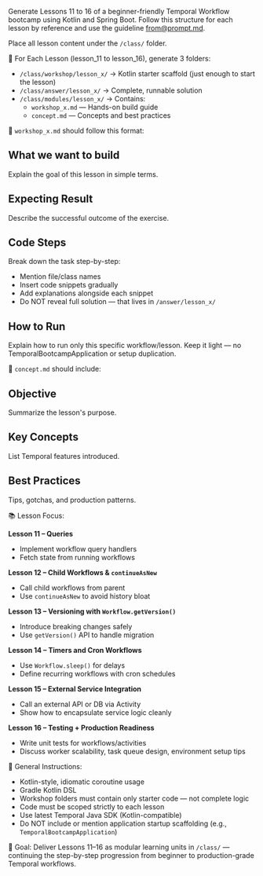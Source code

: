 Generate Lessons 11 to 16 of a beginner-friendly Temporal Workflow bootcamp using Kotlin and Spring Boot. 
Follow this structure for each lesson by reference and use the guideline from@prompt.md.

Place all lesson content under the `/class/` folder.


🧱 For Each Lesson (lesson_11 to lesson_16), generate 3 folders:
- `/class/workshop/lesson_x/` → Kotlin starter scaffold (just enough to start the lesson)
- `/class/answer/lesson_x/` → Complete, runnable solution
- `/class/modules/lesson_x/` → Contains:
    - `workshop_x.md` — Hands-on build guide
    - `concept.md` — Concepts and best practices

📝 `workshop_x.md` should follow this format:
## What we want to build  
Explain the goal of this lesson in simple terms.

## Expecting Result  
Describe the successful outcome of the exercise.

## Code Steps  
Break down the task step-by-step:
- Mention file/class names
- Insert code snippets gradually
- Add explanations alongside each snippet
- Do NOT reveal full solution — that lives in `/answer/lesson_x/`

## How to Run  
Explain how to run only this specific workflow/lesson. Keep it light — no TemporalBootcampApplication or setup duplication.

📘 `concept.md` should include:
## Objective  
Summarize the lesson's purpose.

## Key Concepts  
List Temporal features introduced.

## Best Practices  
Tips, gotchas, and production patterns.

📚 Lesson Focus:

**Lesson 11 – Queries**  
- Implement workflow query handlers  
- Fetch state from running workflows  

**Lesson 12 – Child Workflows & `continueAsNew`**  
- Call child workflows from parent  
- Use `continueAsNew` to avoid history bloat  

**Lesson 13 – Versioning with `Workflow.getVersion()`**  
- Introduce breaking changes safely  
- Use `getVersion()` API to handle migration  

**Lesson 14 – Timers and Cron Workflows**  
- Use `Workflow.sleep()` for delays  
- Define recurring workflows with cron schedules  

**Lesson 15 – External Service Integration**  
- Call an external API or DB via Activity  
- Show how to encapsulate service logic cleanly  

**Lesson 16 – Testing + Production Readiness**  
- Write unit tests for workflows/activities  
- Discuss worker scalability, task queue design, environment setup tips  

📌 General Instructions:
- Kotlin-style, idiomatic coroutine usage  
- Gradle Kotlin DSL  
- Workshop folders must contain only starter code — not complete logic  
- Code must be scoped strictly to each lesson  
- Use latest Temporal Java SDK (Kotlin-compatible)  
- Do NOT include or mention application startup scaffolding (e.g., `TemporalBootcampApplication`)

🎯 Goal:
Deliver Lessons 11–16 as modular learning units in `/class/` — continuing the step-by-step progression from beginner to production-grade Temporal workflows.
